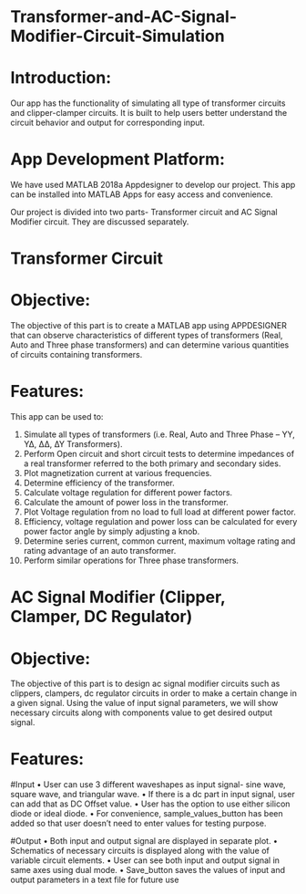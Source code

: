 # Transformer-and-AC-Signal-Modifier-Circuit-Simulation

# Introduction:
Our app has the functionality of simulating all type of transformer circuits and clipper-clamper circuits. 
It is built to help users better understand the circuit behavior and output for corresponding input. 

# App Development Platform:
We have used MATLAB 2018a Appdesigner to develop our project. This app can be installed into MATLAB Apps for easy access and convenience. 

Our project is divided into two parts- Transformer circuit and AC Signal Modifier circuit. They are discussed separately.

# Transformer Circuit

# Objective:
The objective of this part is to create a MATLAB app using APPDESIGNER that can observe characteristics of different types of transformers (Real, Auto and Three phase transformers) and can determine various quantities of circuits containing transformers. 

# Features: 
This app can be used to:
1.	Simulate all types of transformers (i.e. Real, Auto and Three Phase – YY, Y∆, ∆∆, ∆Y Transformers).
2.	Perform Open circuit and short circuit tests to determine impedances of a real transformer referred to the both primary and secondary sides. 
3.	Plot magnetization current at various frequencies.
4.	Determine efficiency of the transformer. 
5.	Calculate voltage regulation for different power factors. 
6.	Calculate the amount of power loss in the transformer.
7.	Plot Voltage regulation from no load to full load at different power factor.
8.	Efficiency, voltage regulation and power loss can be calculated for every power factor angle by simply adjusting a knob.
9.	Determine series current, common current, maximum voltage rating and rating advantage of an auto transformer.
10.	 Perform similar operations for Three phase transformers.

# AC Signal Modifier (Clipper, Clamper, DC Regulator)

# Objective:
The objective of this part is to design ac signal modifier circuits such as clippers, clampers, dc regulator circuits in order to make a certain change in a given signal. 
Using the value of input signal parameters, we will show necessary circuits along with components value to get desired output signal.

# Features:
  #Input
•	User can use 3 different waveshapes as input signal- sine wave, square wave, and triangular wave.
•	If there is a dc part in input signal, user can add that as DC Offset value.
•	User has the option to use either silicon diode or ideal diode.
•	For convenience, sample_values_button has been added so that user doesn’t  need to enter values for testing purpose.

  #Output
•	Both input and output signal are displayed in separate plot.
•	Schematics of necessary circuits is displayed along with the value of variable circuit elements.
•	User can see both input and output signal in same axes using dual mode.
•	Save_button saves the values of input and output parameters in a text file for future use




